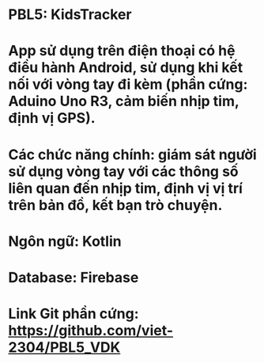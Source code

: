 # PBL5: KidsTracker
# App sử dụng trên điện thoại có hệ điều hành Android, sử dụng khi kết nối với vòng tay đi kèm (phần cứng: Aduino Uno R3, cảm biến nhịp tim, định vị GPS).
# Các chức năng chính: giám sát người sử dụng vòng tay với các thông số liên quan đến nhịp tim, định vị vị trí trên bản đồ, kết bạn trò chuyện.
# Ngôn ngữ: Kotlin
# Database: Firebase
# Link Git phần cứng: https://github.com/viet-2304/PBL5_VDK
